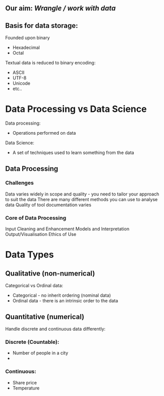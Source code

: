 
## Our aim: *Wrangle / work with data*


## Basis for data storage:
Founded upon binary
- Hexadecimal
- Octal

Textual data is reduced to binary encoding:
- ASCII
- UTF-8
- Unicode
- etc..


# Data Processing vs Data Science
Data processing:
- Operations performed on data

Data Science:
- A set of techniques used to learn something from the data


## Data Processing


### Challenges
Data varies widely in scope and quality - you need to tailor your approach to suit the data
There are many different methods you can use to analyse data
Quality of tool documentation varies


### Core of Data Processing
Input
Cleaning and Enhancement
Models and Interpretation
Output/Visualisation
Ethics of Use


# Data Types
## Qualitative (non-numerical)
Categorical vs Ordinal data:
- Categorical - no inherit ordering (nominal data)
- Ordinal data - there is an intrinsic order to the data

## Quantitative (numerical)
Handle discrete and continuous data differently:
### Discrete (Countable):
- Number of people in a city
- 
 
### Continuous:
- Share price
- Temperature

